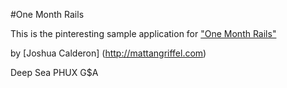 #One Month Rails

This is the pinteresting sample application for ["One Month Rails"](http://onemonthrails.com)

by [Joshua Calderon] (http://mattangriffel.com)


Deep Sea PHUX G$A